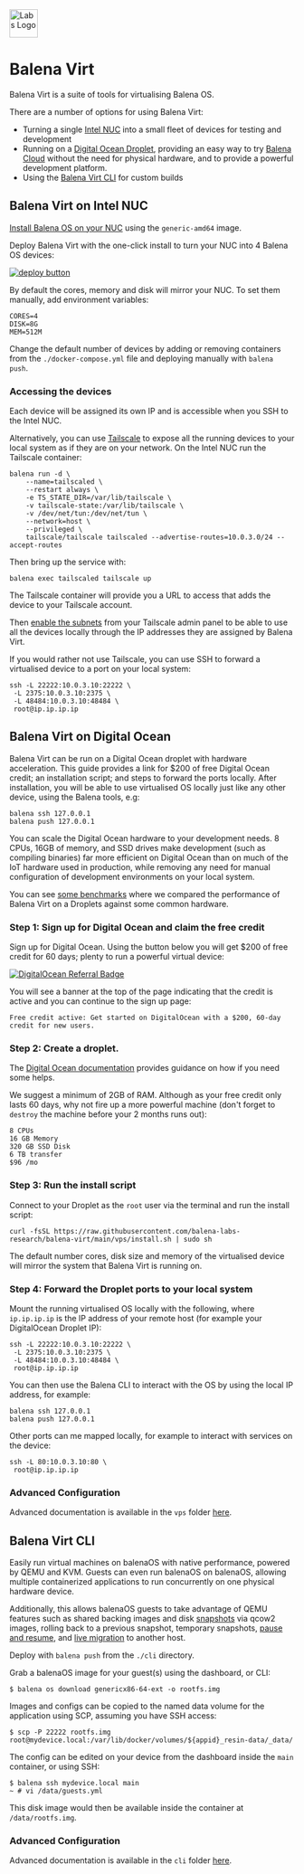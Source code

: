 <img src="https://raw.githubusercontent.com/balena-labs-research/balena-virt/logo.svg" alt="Labs Logo" title="Labs Logo" width="50"/>

# Balena Virt

Balena Virt is a suite of tools for virtualising Balena OS.

There are a number of options for using Balena Virt:

- Turning a single [Intel NUC](#balena-virt-on-intel-nuc) into a small fleet of devices for testing and development
- Running on a [Digital Ocean Droplet](#balena-virt-on-digital-ocean), providing an easy way to try [Balena Cloud](https://www.balena.io/cloud/) without the need for physical hardware, and to provide a powerful development platform.
- Using the [Balena Virt CLI](#balena-virt-cli) for custom builds

## Balena Virt on Intel NUC

[Install Balena OS on your NUC](https://www.balena.io/docs/learn/getting-started/intel-nuc/nodejs/#provision-device) using the `generic-amd64` image.

Deploy Balena Virt with the one-click install to turn your NUC into 4 Balena OS devices:

[![deploy button](https://balena.io/deploy.svg)](https://github.com/balena-labs-research/balena-virt)

By default the cores, memory and disk will mirror your NUC. To set them manually, add environment variables:

```
CORES=4
DISK=8G
MEM=512M
```

Change the default number of devices by adding or removing containers from the `./docker-compose.yml` file and deploying manually with `balena push`.

### Accessing the devices

Each device will be assigned its own IP and is accessible when you SSH to the Intel NUC.

Alternatively, you can use [Tailscale](http://tailscale.com) to expose all the running devices to your local system as if they are on your network. On the Intel NUC run the Tailscale container:

```
balena run -d \
    --name=tailscaled \
    --restart always \
    -e TS_STATE_DIR=/var/lib/tailscale \
    -v tailscale-state:/var/lib/tailscale \
    -v /dev/net/tun:/dev/net/tun \
    --network=host \
    --privileged \
    tailscale/tailscale tailscaled --advertise-routes=10.0.3.0/24 --accept-routes
```

Then bring up the service with:

```
balena exec tailscaled tailscale up
```

The Tailscale container will provide you a URL to access that adds the device to your Tailscale account.

Then [enable the subnets](https://tailscale.com/kb/1019/subnets/#step-3-enable-subnet-routes-from-the-admin-console) from your Tailscale admin panel to be able to use all the devices locally through the IP addresses they are assigned by Balena Virt.

If you would rather not use Tailscale, you can use SSH to forward a virtualised device to a port on your local system:

```
ssh -L 22222:10.0.3.10:22222 \
 -L 2375:10.0.3.10:2375 \
 -L 48484:10.0.3.10:48484 \
 root@ip.ip.ip.ip
```

## Balena Virt on Digital Ocean

Balena Virt can be run on a Digital Ocean droplet with hardware acceleration. This guide provides a link for $200 of free Digital Ocean credit; an installation script; and steps to forward the ports locally. After installation, you will be able to use virtualised OS locally just like any other device, using the Balena tools, e.g:

```
balena ssh 127.0.0.1
balena push 127.0.0.1
```

You can scale the Digital Ocean hardware to your development needs. 8 CPUs, 16GB of memory, and SSD drives make development (such as compiling binaries) far more efficient on Digital Ocean than on much of the IoT hardware used in production, while removing any need for manual configuration of development environments on your local system.

You can see [some benchmarks](./vps/README.md#benchmarks) where we compared the performance of Balena Virt on a Droplets against some common hardware.

### Step 1: Sign up for Digital Ocean and claim the free credit

Sign up for Digital Ocean. Using the button below you will get $200 of free credit for 60 days; plenty to run a powerful virtual device:

<a href="https://www.digitalocean.com/?refcode=c1582aebbcdf&utm_campaign=Referral_Invite&utm_medium=Referral_Program&utm_source=badge"><img src="https://web-platforms.sfo2.digitaloceanspaces.com/WWW/Badge%202.svg" alt="DigitalOcean Referral Badge" /></a>

You will see a banner at the top of the page indicating that the credit is active and you can continue to the sign up page:

`Free credit active: Get started on DigitalOcean with a $200, 60-day credit for new users.`

### Step 2: Create a droplet.

The [Digital Ocean documentation](https://docs.digitalocean.com/products/droplets/how-to/create/#create-a-droplet-in-the-control-panel) provides guidance on how if you need some helps.

We suggest a minimum of 2GB of RAM. Although as your free credit only lasts 60 days, why not fire up a more powerful machine (don't forget to `destroy` the machine before your 2 months runs out):

```
8 CPUs
16 GB Memory
320 GB SSD Disk
6 TB transfer
$96 /mo
```

### Step 3: Run the install script

Connect to your Droplet as the `root` user via the terminal and run the install script:

```
curl -fsSL https://raw.githubusercontent.com/balena-labs-research/balena-virt/main/vps/install.sh | sudo sh
```

The default number cores, disk size and memory of the virtualised device will mirror the system that Balena Virt is running on.

### Step 4: Forward the Droplet ports to your local system

Mount the running virtualised OS locally with the following, where `ip.ip.ip.ip` is the IP address of your remote host (for example your DigitalOcean Droplet IP):

```
ssh -L 22222:10.0.3.10:22222 \
 -L 2375:10.0.3.10:2375 \
 -L 48484:10.0.3.10:48484 \
 root@ip.ip.ip.ip
```

You can then use the Balena CLI to interact with the OS by using the local IP address, for example:

```
balena ssh 127.0.0.1
balena push 127.0.0.1
```

Other ports can me mapped locally, for example to interact with services on the device:

```
ssh -L 80:10.0.3.10:80 \
 root@ip.ip.ip.ip
```

### Advanced Configuration

Advanced documentation is available in the `vps` folder [here](vps/README.md).

## Balena Virt CLI

Easily run virtual machines on balenaOS with native performance, powered by QEMU and KVM. Guests can even run balenaOS on balenaOS, allowing multiple containerized applications to run concurrently on one physical hardware device.

Additionally, this allows balenaOS guests to take advantage of QEMU features such as shared backing images and disk [snapshots](https://wiki.qemu.org/Documentation/CreateSnapshot) via qcow2 images, rolling back to a previous snapshot, temporary snapshots, [pause and resume](https://qemu-project.gitlab.io/qemu/system/images.html#vm-005fsnapshots), and [live migration](https://developers.redhat.com/blog/2015/03/24/live-migrating-qemu-kvm-virtual-machines) to another host.

Deploy with `balena push` from the `./cli` directory.

Grab a balenaOS image for your guest(s) using the dashboard, or CLI:

```
$ balena os download genericx86-64-ext -o rootfs.img
```

Images and configs can be copied to the named data volume for the application using SCP, assuming you have SSH access:

```
$ scp -P 22222 rootfs.img root@mydevice.local:/var/lib/docker/volumes/${appid}_resin-data/_data/
```

The config can be edited on your device from the dashboard inside the `main` container, or using SSH:

```
$ balena ssh mydevice.local main
~ # vi /data/guests.yml
```

This disk image would then be available inside the container at `/data/rootfs.img`.

### Advanced Configuration

Advanced documentation is available in the `cli` folder [here](cli/README.md).
